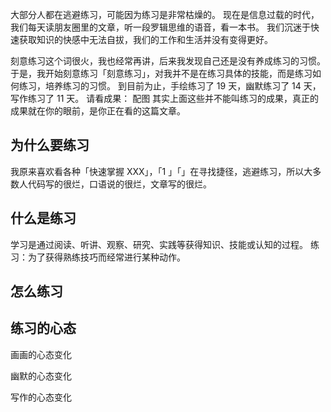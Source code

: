 大部分人都在逃避练习，可能因为练习是非常枯燥的。
现在是信息过载的时代，我们每天读朋友圈里的文章，听一段罗辑思维的语音，看一本书。
我们沉迷于快速获取知识的快感中无法自拔，我们的工作和生活并没有变得更好。

刻意练习这个词很火，我也经常再讲，后来我发现自己还是没有养成练习的习惯。
于是，我开始刻意练习「刻意练习」，对我并不是在练习具体的技能，而是练习如何练习，培养练习的习惯。
到目前为止，手绘练习了 19 天，幽默练习了 14 天，写作练习了 11 天。
请看成果：
配图
其实上面这些并不能叫练习的成果，真正的成果就在你的眼前，是你正在看的这篇文章。

## 为什么要练习
我原来喜欢看各种「快速掌握 XXX」，「1 」「」在寻找捷径，逃避练习，所以大多数人代码写的很烂，口语说的很烂，文章写的很烂。

## 什么是练习
学习是通过阅读、听讲、观察、研究、实践等获得知识、技能或认知的过程。
练习：为了获得熟练技巧而经常进行某种动作。

## 怎么练习
## 练习的心态
画画的心态变化

幽默的心态变化

写作的心态变化
